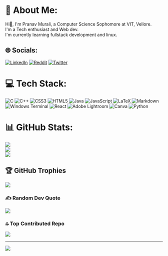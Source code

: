 # 💫 About Me:
Hi👋, I'm Pranav Murali, a Computer Science Sophomore at VIT, Vellore.<br>I'm a Tech enthusiast and Web dev.<br>I'm currently learning fullstack development and linux.


## 🌐 Socials:
[![LinkedIn](https://img.shields.io/badge/LinkedIn-%230077B5.svg?logo=linkedin&logoColor=white)](https://linkedin.com/in/pranav-murali-bb9b25266) [![Reddit](https://img.shields.io/badge/Reddit-%23FF4500.svg?logo=Reddit&logoColor=white)](https://reddit.com/user/Marvellous_2004) [![Twitter](https://img.shields.io/badge/Twitter-%231DA1F2.svg?logo=Twitter&logoColor=white)](https://twitter.com/Pranav_Murali_) 

# 💻 Tech Stack:
![C](https://img.shields.io/badge/c-%2300599C.svg?style=for-the-badge&logo=c&logoColor=white) ![C++](https://img.shields.io/badge/c++-%2300599C.svg?style=for-the-badge&logo=c%2B%2B&logoColor=white) ![CSS3](https://img.shields.io/badge/css3-%231572B6.svg?style=for-the-badge&logo=css3&logoColor=white) ![HTML5](https://img.shields.io/badge/html5-%23E34F26.svg?style=for-the-badge&logo=html5&logoColor=white) ![Java](https://img.shields.io/badge/java-%23ED8B00.svg?style=for-the-badge&logo=openjdk&logoColor=white) ![JavaScript](https://img.shields.io/badge/javascript-%23323330.svg?style=for-the-badge&logo=javascript&logoColor=%23F7DF1E) ![LaTeX](https://img.shields.io/badge/latex-%23008080.svg?style=for-the-badge&logo=latex&logoColor=white) ![Markdown](https://img.shields.io/badge/markdown-%23000000.svg?style=for-the-badge&logo=markdown&logoColor=white) ![Windows Terminal](https://img.shields.io/badge/Windows%20Terminal-%234D4D4D.svg?style=for-the-badge&logo=windows-terminal&logoColor=white) ![React](https://img.shields.io/badge/react-%2320232a.svg?style=for-the-badge&logo=react&logoColor=%2361DAFB) ![Adobe Lightroom](https://img.shields.io/badge/Adobe%20Lightroom-31A8FF.svg?style=for-the-badge&logo=Adobe%20Lightroom&logoColor=white) ![Canva](https://img.shields.io/badge/Canva-%2300C4CC.svg?style=for-the-badge&logo=Canva&logoColor=white) ![Python](https://img.shields.io/badge/python-3670A0?style=for-the-badge&logo=python&logoColor=ffdd54)
# 📊 GitHub Stats:
![](https://github-readme-stats.vercel.app/api?username=PranavMurali-Coder&theme=dark&hide_border=false&include_all_commits=true&count_private=true)<br/>
![](https://github-readme-streak-stats.herokuapp.com/?user=PranavMurali-Coder&theme=dark&hide_border=false)<br/>
![](https://github-readme-stats.vercel.app/api/top-langs/?username=PranavMurali-Coder&theme=dark&hide_border=false&include_all_commits=true&count_private=true&layout=compact)

## 🏆 GitHub Trophies
![](https://github-profile-trophy.vercel.app/?username=PranavMurali-Coder&theme=radical&no-frame=false&no-bg=true&margin-w=4)

### ✍️ Random Dev Quote
![](https://quotes-github-readme.vercel.app/api?type=horizontal&theme=radical)

### 🔝 Top Contributed Repo
![](https://github-contributor-stats.vercel.app/api?username=PranavMurali-Coder&limit=5&theme=dark&combine_all_yearly_contributions=true)

---
[![](https://visitcount.itsvg.in/api?id=PranavMurali-Coder&icon=0&color=0)](https://visitcount.itsvg.in)


